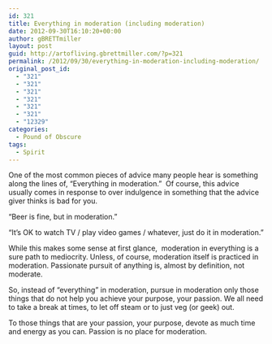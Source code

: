 ```yaml
---
id: 321
title: Everything in moderation (including moderation)
date: 2012-09-30T16:10:20+00:00
author: gBRETTmiller
layout: post
guid: http://artofliving.gbrettmiller.com/?p=321
permalink: /2012/09/30/everything-in-moderation-including-moderation/
original_post_id:
  - "321"
  - "321"
  - "321"
  - "321"
  - "321"
  - "321"
  - "12329"
categories:
  - Pound of Obscure
tags:
  - Spirit
---
```

One of the most common pieces of advice many people hear is something along the lines of, &#8220;Everything in moderation.&#8221;  Of course, this advice usually comes in response to over indulgence in something that the advice giver thinks is bad for you.

&#8220;Beer is fine, but in moderation.&#8221;

&#8220;It&#8217;s OK to watch TV / play video games / whatever, just do it in moderation.&#8221;

While this makes some sense at first glance,  moderation in everything is a sure path to mediocrity. Unless, of course, moderation itself is practiced in moderation. Passionate pursuit of anything is, almost by definition, not moderate.

So, instead of &#8220;everything&#8221; in moderation, pursue in moderation only those things that do not help you achieve your purpose, your passion. We all need to take a break at times, to let off steam or to just veg (or geek) out.

To those things that are your passion, your purpose, devote as much time and energy as you can. Passion is no place for moderation.